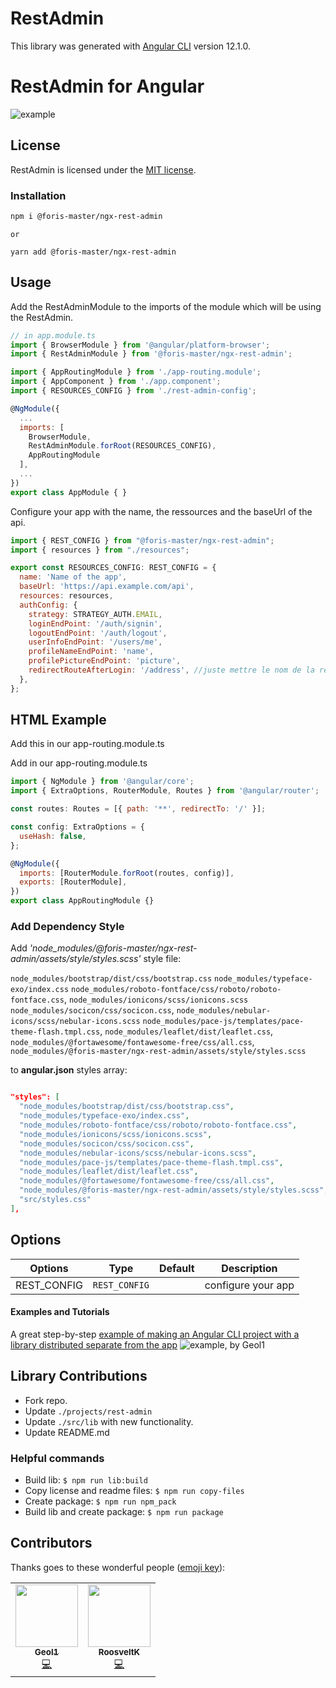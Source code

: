 # RestAdmin

This library was generated with [Angular CLI](https://github.com/angular/angular-cli) version 12.1.0.

# RestAdmin for Angular
![example](https://github.com/Foris-master/ngx-admin/tree/dev_geol/projects/rest-admin-example)

## License

RestAdmin is licensed under the [MIT license](http://opensource.org/licenses/MIT).

### Installation

```bash
npm i @foris-master/ngx-rest-admin
```
`or` 
``` 
yarn add @foris-master/ngx-rest-admin
```

## Usage

Add the RestAdminModule to the imports of the module which will be using the RestAdmin.
```js
// in app.module.ts
import { BrowserModule } from '@angular/platform-browser';
import { RestAdminModule } from '@foris-master/ngx-rest-admin';

import { AppRoutingModule } from './app-routing.module';
import { AppComponent } from './app.component';
import { RESOURCES_CONFIG } from './rest-admin-config';

@NgModule({
  ...
  imports: [
    BrowserModule,
    RestAdminModule.forRoot(RESOURCES_CONFIG),
    AppRoutingModule
  ],
  ...
})
export class AppModule { }
```
Configure your app with the name, the ressources and the baseUrl of the api.
```js
import { REST_CONFIG } from "@foris-master/ngx-rest-admin";
import { resources } from "./resources";

export const RESOURCES_CONFIG: REST_CONFIG = {
  name: 'Name of the app',
  baseUrl: 'https://api.example.com/api',
  resources: resources,
  authConfig: {
    strategy: STRATEGY_AUTH.EMAIL,
    loginEndPoint: '/auth/signin',
    logoutEndPoint: '/auth/logout',
    userInfoEndPoint: '/users/me',
    profileNameEndPoint: 'name',
    profilePictureEndPoint: 'picture',
    redirectRouteAfterLogin: '/address', //juste mettre le nom de la ressource
  },
};
```

## HTML Example

Add this in our app-routing.module.ts

<router-outlet></router-outlet>

Add in our app-routing.module.ts
```js
import { NgModule } from '@angular/core';
import { ExtraOptions, RouterModule, Routes } from '@angular/router';

const routes: Routes = [{ path: '**', redirectTo: '/' }];

const config: ExtraOptions = {
  useHash: false,
};

@NgModule({
  imports: [RouterModule.forRoot(routes, config)],
  exports: [RouterModule],
})
export class AppRoutingModule {}
```

### Add Dependency Style

Add _'node_modules/@foris-master/ngx-rest-admin/assets/style/styles.scss'_ style file:

`node_modules/bootstrap/dist/css/bootstrap.css`
 `node_modules/typeface-exo/index.css`
 `node_modules/roboto-fontface/css/roboto/roboto-fontface.css`,
 `node_modules/ionicons/scss/ionicons.scss`
 `node_modules/socicon/css/socicon.css`,
 `node_modules/nebular-icons/scss/nebular-icons.scss`
 `node_modules/pace-js/templates/pace-theme-flash.tmpl.css`,
 `node_modules/leaflet/dist/leaflet.css`,
 `node_modules/@fortawesome/fontawesome-free/css/all.css`,
 `node_modules/@foris-master/ngx-rest-admin/assets/style/styles.scss`

to **angular.json** styles array:

```json

"styles": [
  "node_modules/bootstrap/dist/css/bootstrap.css",
  "node_modules/typeface-exo/index.css",
  "node_modules/roboto-fontface/css/roboto/roboto-fontface.css",
  "node_modules/ionicons/scss/ionicons.scss",
  "node_modules/socicon/css/socicon.css",
  "node_modules/nebular-icons/scss/nebular-icons.scss",
  "node_modules/pace-js/templates/pace-theme-flash.tmpl.css",
  "node_modules/leaflet/dist/leaflet.css",
  "node_modules/@fortawesome/fontawesome-free/css/all.css",
  "node_modules/@foris-master/ngx-rest-admin/assets/style/styles.scss",
  "src/styles.css"
],

```

## Options

| Options                  | Type                     | Default                           | Description                                                                                                   |
| ------------------------ | ------------------------ | --------------------------------- | ------------------------------------------------------------------------------------------------------------- |
| REST_CONFIG                 | `REST_CONFIG`                 |                    | configure your app

#### Examples and Tutorials

A great step-by-step [example of making an Angular CLI project with a library distributed separate from the app](https://github.com/Foris-master/ngx-admin/tree/dev_geol/projects/rest-admin-example) ![example](https://github.com/Foris-master/ngx-admin/tree/dev_geol/projects/rest-admin-example), by Geol1

## Library Contributions

- Fork repo.
- Update `./projects/rest-admin`
- Update `./src/lib` with new functionality.
- Update README.md

### Helpful commands

- Build lib: `$ npm run lib:build`
- Copy license and readme files: `$ npm run copy-files`
- Create package: `$ npm run npm_pack`
- Build lib and create package: `$ npm run package`

## Contributors

Thanks goes to these wonderful people ([emoji key](https://github.com/all-contributors/all-contributors#emoji-key)):

<!-- ALL-CONTRIBUTORS-LIST:START - Do not remove or modify this section -->
<!-- prettier-ignore-start -->
<!-- markdownlint-disable -->
<table>
  <tr>
    <td align="center"><a href="https://github.com/Geol1"><img src="https://avatars.githubusercontent.com/u/5000255?v=4?s=100" width="100px;" alt=""/><br /><sub><b>Geol1</b></sub></a><br /><a href="https://github.com/Foris-master/ngx-admin/commits?author=Geol1" title="Code">💻</a></td>
    <td align="center"><a href="https://github.com/RoosveltK"><img src="https://avatars.githubusercontent.com/u/13340931?v=4?s=100" width="100px;" alt=""/><br /><sub><b>RoosveltK</b></sub></a><br /><a href="https://github.com/Foris-master/ngx-admin/commits?author=RoosveltK" title="Code">💻</a></td>
  </tr>
</table>

<!-- markdownlint-restore -->
<!-- prettier-ignore-end -->

<!-- ALL-CONTRIBUTORS-LIST:END -->

